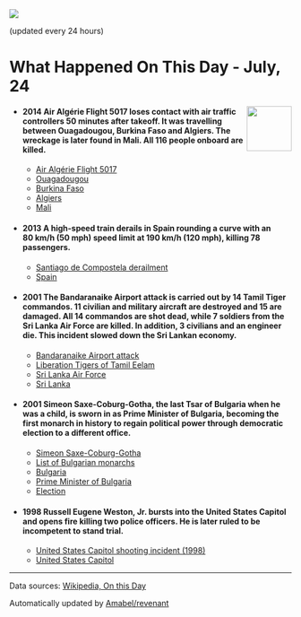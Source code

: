<img src="https://img.shields.io/badge/last%20updated%20at-2020--07--24%2000%3A10%20(UTC)-brightgreen?style=for-the-badge">

(updated every 24 hours)

# What Happened On This Day - July, 24

<img align="right" src="https://user-images.githubusercontent.com/12688422/87848414-3e9d0800-c91b-11ea-84df-7ebcb2c52b8d.png" width="80px">

- #### 2014 Air Algérie Flight 5017 loses contact with air traffic controllers 50 minutes after takeoff. It was travelling between Ouagadougou, Burkina Faso and Algiers. The wreckage is later found in Mali. All 116 people onboard are killed.

  - [Air Algérie Flight 5017](https://wikipedia.org/wiki/Air_Alg%C3%A9rie_Flight_5017)
  - [Ouagadougou](https://wikipedia.org/wiki/Ouagadougou)
  - [Burkina Faso](https://wikipedia.org/wiki/Burkina_Faso)
  - [Algiers](https://wikipedia.org/wiki/Algiers)
  - [Mali](https://wikipedia.org/wiki/Mali)

- #### 2013 A high-speed train derails in Spain rounding a curve with an 80 km/h (50 mph) speed limit at 190 km/h (120 mph), killing 78 passengers.

  - [Santiago de Compostela derailment](https://wikipedia.org/wiki/Santiago_de_Compostela_derailment)
  - [Spain](https://wikipedia.org/wiki/Spain)

- #### 2001 The Bandaranaike Airport attack is carried out by 14 Tamil Tiger commandos. 11 civilian and military aircraft are destroyed and 15 are damaged. All 14 commandos are shot dead, while 7 soldiers from the Sri Lanka Air Force are killed. In addition, 3 civilians and an engineer die. This incident slowed down the Sri Lankan economy.

  - [Bandaranaike Airport attack](https://wikipedia.org/wiki/Bandaranaike_Airport_attack)
  - [Liberation Tigers of Tamil Eelam](https://wikipedia.org/wiki/Liberation_Tigers_of_Tamil_Eelam)
  - [Sri Lanka Air Force](https://wikipedia.org/wiki/Sri_Lanka_Air_Force)
  - [Sri Lanka](https://wikipedia.org/wiki/Sri_Lanka)

- #### 2001 Simeon Saxe-Coburg-Gotha, the last Tsar of Bulgaria when he was a child, is sworn in as Prime Minister of Bulgaria, becoming the first monarch in history to regain political power through democratic election to a different office.

  - [Simeon Saxe-Coburg-Gotha](https://wikipedia.org/wiki/Simeon_Saxe-Coburg-Gotha)
  - [List of Bulgarian monarchs](https://wikipedia.org/wiki/List_of_Bulgarian_monarchs)
  - [Bulgaria](https://wikipedia.org/wiki/Bulgaria)
  - [Prime Minister of Bulgaria](https://wikipedia.org/wiki/Prime_Minister_of_Bulgaria)
  - [Election](https://wikipedia.org/wiki/Election)

- #### 1998 Russell Eugene Weston, Jr. bursts into the United States Capitol and opens fire killing two police officers. He is later ruled to be incompetent to stand trial.

  - [United States Capitol shooting incident (1998)](https://wikipedia.org/wiki/United_States_Capitol_shooting_incident_(1998))
  - [United States Capitol](https://wikipedia.org/wiki/United_States_Capitol)
---

Data sources: [Wikipedia, On this Day](https://byabbe.se/on-this-day/)

Automatically updated by [Amabel/revenant](https://github.com/Amabel/revenant)